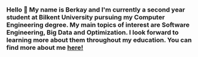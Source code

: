 ### Hello 👋 My name is Berkay and I'm currently a second year student at Bilkent University pursuing my Computer Engineering degree. My main topics of interest are Software Engineering, Big Data and Optimization. I look forward to learning more about them throughout my education. You can find more about me <a href="https://tr.linkedin.com/in/berkay-demir%C3%A7in-4b8b38289">here!</a>

<!--
**berkaydemircin/berkaydemircin** is a ✨ _special_ ✨ repository because its `README.md` (this file) appears on your GitHub profile.

Here are some ideas to get you started:

- 🔭 I’m currently working on ...
- 🌱 I’m currently learning ...
- 👯 I’m looking to collaborate on ...
- 🤔 I’m looking for help with ...
- 💬 Ask me about ...
- 📫 How to reach me: ...
- 😄 Pronouns: ...
- ⚡ Fun fact: ...
-->
